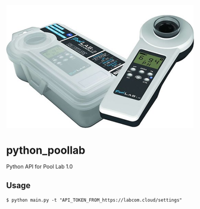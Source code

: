 ![Logo](PoolLab.jpg)
# python_poollab
Python API for Pool Lab 1.0

## Usage
`$ python main.py -t "API_TOKEN_FROM_https://labcom.cloud/settings"`
